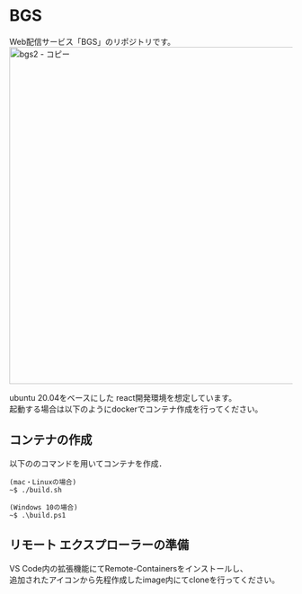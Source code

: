 # BGS
Web配信サービス「BGS」のリポジトリです。  
<img height="600" alt="bgs2 - コピー" src="https://github.com/user-attachments/assets/8794d81f-7eeb-4db4-8839-d97316887c51" />


ubuntu 20.04をベースにした react開発環境を想定しています。  
起動する場合は以下のようにdockerでコンテナ作成を行ってください。  

## コンテナの作成
以下ののコマンドを用いてコンテナを作成．

```
(mac・Linuxの場合)
~$ ./build.sh

(Windows 10の場合)
~$ .\build.ps1
```

## リモート エクスプローラーの準備
VS Code内の拡張機能にてRemote-Containersをインストールし、  
追加されたアイコンから先程作成したimage内にてcloneを行ってください。

